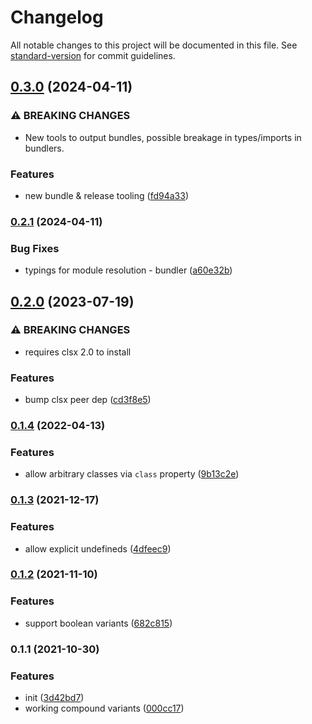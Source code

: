 # Changelog

All notable changes to this project will be documented in this file. See [standard-version](https://github.com/conventional-changelog/standard-version) for commit guidelines.

## [0.3.0](https://github.com/asyarb/twix/compare/v0.2.1...v0.3.0) (2024-04-11)


### ⚠ BREAKING CHANGES

* New tools to output bundles, possible breakage in types/imports in bundlers.

### Features

* new bundle & release tooling ([fd94a33](https://github.com/asyarb/twix/commit/fd94a33e80029fde2ca78e1e9722a115baa22c6c))

### [0.2.1](https://github.com/asyarb/twix/compare/v0.2.0...v0.2.1) (2024-04-11)

### Bug Fixes

- typings for module resolution - bundler
  ([a60e32b](https://github.com/asyarb/twix/commit/a60e32bec9f5fece8da5b0d891e49247c4715a8c))

## [0.2.0](https://github.com/asyarb/twix/compare/v0.1.4...v0.2.0) (2023-07-19)

### ⚠ BREAKING CHANGES

- requires clsx 2.0 to install

### Features

- bump clsx peer dep
  ([cd3f8e5](https://github.com/asyarb/twix/commit/cd3f8e5ae54ac2b474373758a9ae7d25c28ec029))

### [0.1.4](https://github.com/asyarb/twix/compare/v0.1.3...v0.1.4) (2022-04-13)

### Features

- allow arbitrary classes via `class` property
  ([9b13c2e](https://github.com/asyarb/twix/commit/9b13c2e62afc84e67633debbadcb989c02a0d797))

### [0.1.3](https://github.com/asyarb/twix/compare/v0.1.2...v0.1.3) (2021-12-17)

### Features

- allow explicit undefineds
  ([4dfeec9](https://github.com/asyarb/twix/commit/4dfeec9ec59ff5dab66e9e60cfaf7e4b43386575))

### [0.1.2](https://github.com/asyarb/twix/compare/v0.1.1...v0.1.2) (2021-11-10)

### Features

- support boolean variants
  ([682c815](https://github.com/asyarb/twix/commit/682c8155b6dce699fbafbbd7fcb249ec5799f098))

### 0.1.1 (2021-10-30)

### Features

- init
  ([3d42bd7](https://github.com/asyarb/twix/commit/3d42bd7eccbaa00babdc282936d1b3c41f0cb916))
- working compound variants
  ([000cc17](https://github.com/asyarb/twix/commit/000cc17ed37c6c4ee67458df6676effd42d7f91d))
